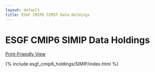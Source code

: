 ```yaml
---
layout: default
title: ESGF CMIP6 SIMIP Data Holdings
---
```


# ESGF CMIP6 SIMIP Data Holdings

[Print-Friendly View](print_view.html)

{% include esgf_cmip6_holdings/SIMIP/index.html %}
